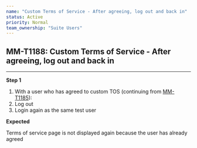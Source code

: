 ```yaml
---
name: "Custom Terms of Service - After agreeing, log out and back in"
status: Active
priority: Normal
team_ownership: "Suite Users"
---
```


## MM-T1188: Custom Terms of Service - After agreeing, log out and back in

---

**Step 1**

1. With a user who has agreed to custom TOS (continuing from [MM-T1185](https://mattermost.atlassian.net/projects/MM?selectedItem=com.atlassian.plugins.atlassian-connect-plugin%3Acom.kanoah.test-manager__main-project-page#!/testCase/MM-T1185)):
2. Log out
3. Login again as the same test user

**Expected**

Terms of service page is not displayed again because the user has already agreed

